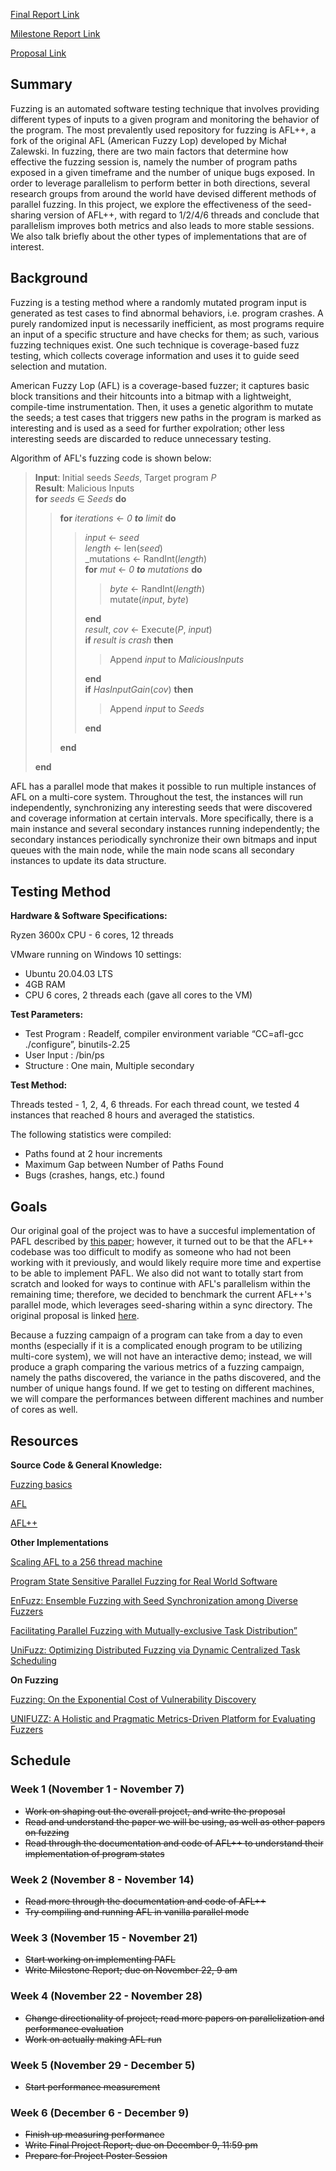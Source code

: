 
[Final Report Link](418_final_report.pdf)

[Milestone Report Link](milestone___report.pdf)

[Proposal Link](PROPOSAL.md)

## Summary

Fuzzing is an automated software testing technique that involves providing different types of inputs to a given program and monitoring the behavior of the program. The most prevalently used repository for fuzzing is AFL++, a fork of the original AFL (American Fuzzy Lop) developed by Michał Zalewski. In fuzzing, there are two main factors that determine how effective the fuzzing session is, namely the number of program paths exposed in a given timeframe and the number of unique bugs exposed. In order to leverage parallelism to perform better in both directions, several research groups from around the world have devised different methods of parallel fuzzing. In this project, we explore the effectiveness of the seed-sharing version of AFL++, with regard to 1/2/4/6 threads and conclude that parallelism improves both metrics and also leads to more stable sessions. We also talk briefly about the other types of implementations that are of interest.

## Background

Fuzzing is a testing method where a randomly mutated program input is generated as test cases to find abnormal behaviors, i.e. program crashes. A purely randomized input is necessarily inefficient, as most programs require an input of a specific structure and have checks for them; as such, various fuzzing techniques exist. One such technique is coverage-based fuzz testing, which collects coverage information and uses it to guide seed selection and mutation.

American Fuzzy Lop (AFL) is a coverage-based fuzzer; it captures basic block transitions and their hitcounts into a bitmap with a lightweight, compile-time instrumentation. Then, it uses a genetic algorithm to mutate the seeds; a test cases that triggers new paths in the program is marked as interesting and is used as a seed for further expolration; other less interesting seeds are discarded to reduce unnecessary testing.

Algorithm of AFL's fuzzing code is shown below:

> __Input__: Initial seeds _Seeds_, Target program _P_  
> __Result__: Malicious Inputs  
> __for__ _seeds_ ∈ _Seeds_ __do__  
>> __for__ _iterations_ ← _0_ ___to___ _limit_ __do__  
>>> _input_ ← _seed_  
>>> _length_ ← len(_seed_)  
>>> _mutations ← RandInt(_length_)  
>>> __for__ _mut_ ← _0_ ___to___ _mutations_ __do__  
>>>> _byte_ ← RandInt(_length_)  
>>>> mutate(_input_, _byte_)  
>>>
>>> __end__  
>>> _result_, _cov_ ← Execute(_P_, _input_)  
>>> __if__ _result is crash_ __then__  
>>>> Append _input_ to _MaliciousInputs_
>>>
>>> __end__  
>>> __if__ _HasInputGain_(_cov_) __then__
>>>> Append _input_ to _Seeds_
>>>
>>> __end__  
>>
>> __end__  
>
> __end__

AFL has a parallel mode that makes it possible to run multiple instances of AFL on a multi-core system. Throughout the test, the instances will run independently, synchronizing any interesting seeds that were discovered and coverage information at certain intervals. More specifically, there is a main instance and several secondary instances running independently; the secondary instances periodically synchronize their own bitmaps and input queues with the main node, while the main node scans all secondary instances to update its data structure.

## Testing Method

**Hardware & Software Specifications:**

Ryzen 3600x CPU - 6 cores, 12 threads

VMware running on Windows 10 settings:
- Ubuntu 20.04.03 LTS
- 4GB RAM
- CPU 6 cores, 2 threads each (gave all cores to the VM)

**Test Parameters:**

- Test Program : Readelf, compiler environment variable “CC=afl-gcc ./configure”, binutils-2.25
- User Input      : /bin/ps
- Structure        : One main, Multiple secondary

**Test Method:**

Threads tested - 1, 2, 4, 6 threads. For each thread count, we tested 4 instances that reached 8 hours and averaged the statistics.

The following statistics were compiled:

- Paths found at 2 hour increments
- Maximum Gap between Number of Paths Found
- Bugs (crashes, hangs, etc.) found

## Goals

Our original goal of the project was to have a succesful implementation of PAFL described by [this paper](https://ieeexplore.ieee.org/document/8668503); however, it turned out to be that the AFL++ codebase was too difficult to modify as someone who had not been working with it previously, and would likely require more time and expertise to be able to implement PAFL. We also did not want to totally start from scratch and looked for ways to continue with AFL's parallelism within the remaining time; therefore, we decided to benchmark the current AFL++'s parallel mode, which leverages seed-sharing within a sync directory. The original proposal is linked [here](PROPOSAL.md).

Because a fuzzing campaign of a program can take from a day to even months (especially if it is a complicated enough program to be utilizing multi-core system), we will not have an interactive demo; instead, we will produce a graph comparing the various metrics of a fuzzing campaign, namely the paths discovered, the variance in the paths discovered, and the number of unique hangs found. If we get to testing on different machines, we will compare the performances between different machines and number of cores as well.

## Resources

**Source Code & General Knowledge:**

[Fuzzing basics](https://www.evilsocket.net/2015/04/30/Fuzzing-with-AFL-Fuzz-a-Practical-Example-AFL-vs-binutils/)

[AFL](https://github.com/google/AFL)

[AFL++](https://github.com/AFLplusplus/AFLplusplus)

**Other Implementations**

[Scaling AFL to a 256 thread machine](https://gamozolabs.github.io/fuzzing/2018/09/16/scaling_afl.html)

[Program State Sensitive Parallel Fuzzing for Real World Software](https://ieeexplore.ieee.org/document/8668503)

[EnFuzz: Ensemble Fuzzing with Seed Synchronization among Diverse Fuzzers](https://www.semanticscholar.org/paper/EnFuzz%3A-Ensemble-Fuzzing-with-Seed-Synchronization-Chen-Jiang/8754951ba8bbb42ff10e100fa853a5ce86af5ab1)

[Facilitating Parallel Fuzzing with Mutually-exclusive Task Distribution”](https://arxiv.org/pdf/2109.08635.pdf)

[UniFuzz: Optimizing Distributed Fuzzing via Dynamic Centralized Task Scheduling](https://arxiv.org/pdf/2009.06124.pdf)

**On Fuzzing**

[Fuzzing: On the Exponential Cost of Vulnerability Discovery](https://doi.org/10.1145/3368089.3409729)

[UNIFUZZ: A Holistic and Pragmatic Metrics-Driven Platform for Evaluating Fuzzers](https://arxiv.org/abs/2010.01785)

## Schedule

### Week 1 (November 1 - November 7)

- ~~Work on shaping out the overall project, and write the proposal~~
- ~~Read and understand the paper we will be using, as well as other papers on fuzzing~~
- ~~Read through the documentation and code of AFL++ to understand their implementation of program states~~

### Week 2 (November 8 - November 14)

- ~~Read more through the documentation and code of AFL++~~
- ~~Try compiling and running AFL in vanilla parallel mode~~

### Week 3 (November 15 - November 21)

- ~~Start working on implementing PAFL~~
- ~~Write Milestone Report; due on November 22, 9 am~~

### Week 4 (November 22 - November 28)

- ~~Change directionality of project; read more papers on parallelization and performance evaluation~~
- ~~Work on actually making AFL run~~

### Week 5 (November 29 - December 5)

- ~~Start performance measurement~~

### Week 6 (December 6 - December 9)

- ~~Finish up measuring performance~~
- ~~Write Final Project Report; due on December 9, 11:59 pm~~
- ~~Prepare for Project Poster Session~~
